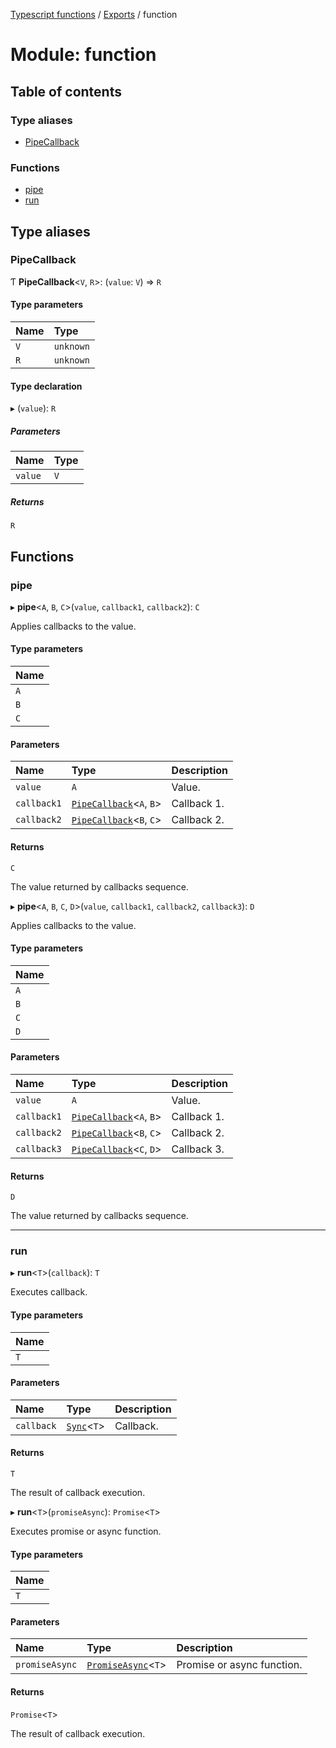 [Typescript functions](../index.md) / [Exports](../modules.md) / function

# Module: function

## Table of contents

### Type aliases

- [PipeCallback](function.md#pipecallback)

### Functions

- [pipe](function.md#pipe)
- [run](function.md#run)

## Type aliases

### PipeCallback

Ƭ **PipeCallback**<`V`, `R`\>: (`value`: `V`) => `R`

#### Type parameters

| Name | Type |
| :------ | :------ |
| `V` | `unknown` |
| `R` | `unknown` |

#### Type declaration

▸ (`value`): `R`

##### Parameters

| Name | Type |
| :------ | :------ |
| `value` | `V` |

##### Returns

`R`

## Functions

### pipe

▸ **pipe**<`A`, `B`, `C`\>(`value`, `callback1`, `callback2`): `C`

Applies callbacks to the value.

#### Type parameters

| Name |
| :------ |
| `A` |
| `B` |
| `C` |

#### Parameters

| Name | Type | Description |
| :------ | :------ | :------ |
| `value` | `A` | Value. |
| `callback1` | [`PipeCallback`](function.md#pipecallback)<`A`, `B`\> | Callback 1. |
| `callback2` | [`PipeCallback`](function.md#pipecallback)<`B`, `C`\> | Callback 2. |

#### Returns

`C`

The value returned by callbacks sequence.

▸ **pipe**<`A`, `B`, `C`, `D`\>(`value`, `callback1`, `callback2`, `callback3`): `D`

Applies callbacks to the value.

#### Type parameters

| Name |
| :------ |
| `A` |
| `B` |
| `C` |
| `D` |

#### Parameters

| Name | Type | Description |
| :------ | :------ | :------ |
| `value` | `A` | Value. |
| `callback1` | [`PipeCallback`](function.md#pipecallback)<`A`, `B`\> | Callback 1. |
| `callback2` | [`PipeCallback`](function.md#pipecallback)<`B`, `C`\> | Callback 2. |
| `callback3` | [`PipeCallback`](function.md#pipecallback)<`C`, `D`\> | Callback 3. |

#### Returns

`D`

The value returned by callbacks sequence.

___

### run

▸ **run**<`T`\>(`callback`): `T`

Executes callback.

#### Type parameters

| Name |
| :------ |
| `T` |

#### Parameters

| Name | Type | Description |
| :------ | :------ | :------ |
| `callback` | [`Sync`](types_core.md#sync)<`T`\> | Callback. |

#### Returns

`T`

The result of callback execution.

▸ **run**<`T`\>(`promiseAsync`): `Promise`<`T`\>

Executes promise or async function.

#### Type parameters

| Name |
| :------ |
| `T` |

#### Parameters

| Name | Type | Description |
| :------ | :------ | :------ |
| `promiseAsync` | [`PromiseAsync`](types_core.md#promiseasync)<`T`\> | Promise or async function. |

#### Returns

`Promise`<`T`\>

The result of callback execution.
